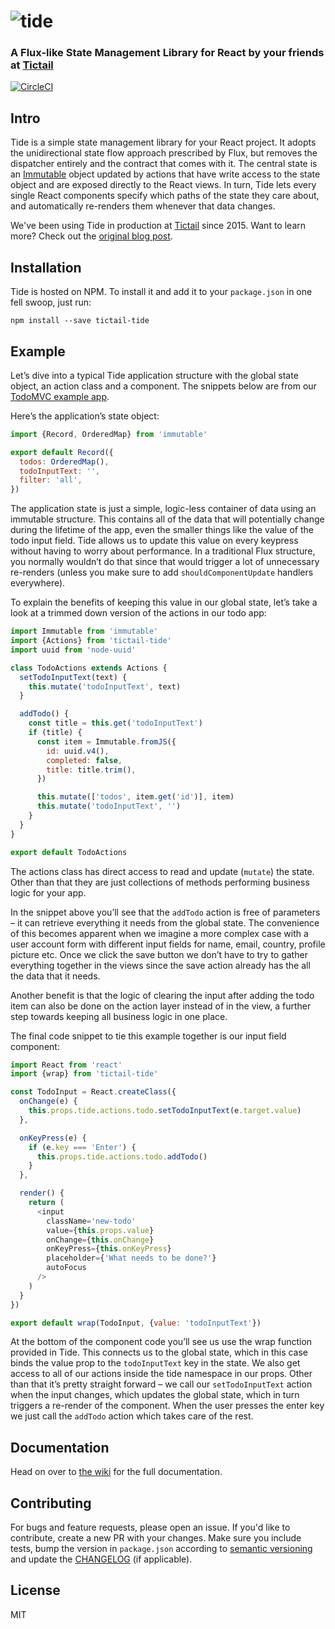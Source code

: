 # ![tide](https://cloud.githubusercontent.com/assets/847651/18448327/b029ad60-78f8-11e6-9ca4-eff619c8a2c8.png)
### A Flux-like State Management Library for React by your friends at [Tictail](https://tictail.com)

[![CircleCI](https://circleci.com/gh/tictail/tide.svg?style=svg&circle-token=4032b46b2b7f6cc85eeebbf605baf40e755ca8db)](https://circleci.com/gh/tictail/tide)

## Intro

Tide is a simple state management library for your React project. It adopts the unidirectional state flow approach prescribed by Flux, but removes the dispatcher entirely and the contract that comes with it. The central state is an [Immutable](https://github.com/facebook/immutable-js) object updated by actions that have write access to the state object and are exposed directly to the React views. In turn, Tide lets every single React components specify which paths of the state they care about, and automatically re-renders them whenever that data changes.

We've been using Tide in production at [Tictail](https://tictail.com) since 2015. Want to learn more? Check out the [original blog post](http://tic.tl/introducing-tide).

## Installation

Tide is hosted on NPM. To install it and add it to your `package.json` in one fell swoop, just run:

```
npm install --save tictail-tide
```

## Example

Let’s dive into a typical Tide application structure with the global state object, an action class and a component. The snippets below are from our [TodoMVC example app]( https://github.com/tictail/tide/tree/master/example/app).

Here’s the application’s state object:

```JavaScript
import {Record, OrderedMap} from 'immutable'

export default Record({
  todos: OrderedMap(),
  todoInputText: '',
  filter: 'all',
})
```

The application state is just a simple, logic-less container of data using an immutable structure. This contains all of the data that will potentially change during the lifetime of the app, even the smaller things like the value of the todo input field. Tide allows us to update this value on every keypress without having to worry about performance. In a traditional Flux structure, you normally wouldn’t do that since that would trigger a lot of unnecessary re-renders (unless you make sure to add `shouldComponentUpdate` handlers everywhere).

To explain the benefits of keeping this value in our global state, let’s take a look at a trimmed down version of the actions in our todo app:

```JavaScript
import Immutable from 'immutable'
import {Actions} from 'tictail-tide'
import uuid from 'node-uuid'

class TodoActions extends Actions {
  setTodoInputText(text) {
    this.mutate('todoInputText', text)
  }

  addTodo() {
    const title = this.get('todoInputText')
    if (title) {
      const item = Immutable.fromJS({
        id: uuid.v4(),
        completed: false,
        title: title.trim(),
      })

      this.mutate(['todos', item.get('id')], item)
      this.mutate('todoInputText', '')
    }
  }
}

export default TodoActions
```

The actions class has direct access to read and update (`mutate`) the state. Other than that they are just collections of methods performing business logic for your app.

In the snippet above you’ll see that the `addTodo` action is free of parameters – it can retrieve everything it needs from the global state. The convenience of this becomes apparent when we imagine a more complex case with a user account form with different input fields for name, email, country, profile picture etc. Once we click the save button we don’t have to try to gather everything together in the views since the save action already has the all the data that it needs.

Another benefit is that the logic of clearing the input after adding the todo item can also be done on the action layer instead of in the view, a further step towards keeping all business logic in one place.

The final code snippet to tie this example together is our input field component:

```JavaScript
import React from 'react'
import {wrap} from 'tictail-tide'

const TodoInput = React.createClass({
  onChange(e) {
    this.props.tide.actions.todo.setTodoInputText(e.target.value)
  },

  onKeyPress(e) {
    if (e.key === 'Enter') {
      this.props.tide.actions.todo.addTodo()
    }
  },

  render() {
    return (
      <input
        className='new-todo'
        value={this.props.value}
        onChange={this.onChange}
        onKeyPress={this.onKeyPress}
        placeholder={'What needs to be done?'}
        autoFocus
      />
    )
  }
})

export default wrap(TodoInput, {value: 'todoInputText'})
```

At the bottom of the component code you’ll see us use the wrap function provided in Tide. This connects us to the global state, which in this case binds the value prop to the `todoInputText` key in the state. We also get access to all of our actions inside the tide namespace in our props. Other than that it’s pretty straight forward – we call our `setTodoInputText` action when the input changes, which updates the global state, which in turn triggers a re-render of the component. When the user presses the enter key we just call the `addTodo` action which takes care of the rest.

## Documentation

Head on over to [the wiki](https://github.com/tictail/tide/wiki) for the full documentation.

## Contributing

For bugs and feature requests, please open an issue. If you'd like to contribute, create a new PR
with your changes. Make sure you include tests, bump the version in `package.json` according to
[semantic versioning](http://semver.org/) and update the [CHANGELOG](changelog.md) (if applicable).

## License

MIT
